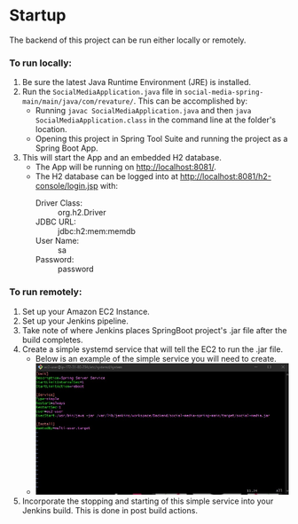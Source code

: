 # Startup

The backend of this project can be run either locally or remotely.

<h3>To run locally:</h3>
<ol type="1">
  <li>Be sure the latest Java Runtime Environment (JRE) is installed.</li>
  <li>Run the <code>SocialMediaApplication.java</code> file in <code>social-media-spring-main/main/java/com/revature/</code>. This can be accomplished by:
    <ul>
      <li>Running <code>javac SocialMediaApplication.java</code> and then <code>java SocialMediaApplication.class</code> in the command line at the folder's location.</li>
      <li>Opening this project in Spring Tool Suite and running the project as a Spring Boot App.
    </ul>
  </li>
  <li>This will start the App and an embedded H2 database.
    <ul>
      <li>The App will be running on <a href="http://localhost:8081/">http://localhost:8081/</a>.</li>
      <li>The H2 database can be logged into at <a href="http://localhost:8081/h2-console/login.jsp">http://localhost:8081/h2-console/login.jsp</a> with:
        <dl>
          <dt>Driver Class:</dt>
          <dd>org.h2.Driver</dd>
          <dt>JDBC URL:</dt>
          <dd>jdbc:h2:mem:memdb</dd>
          <dt>User Name:</dt>
          <dd>sa</dd>
          <dt>Password:</dt>
          <dd>password</dd>
</ol>

<h3>To run remotely:</h3>
<ol type="1">
<li>Set up your Amazon EC2 Instance.
<li>Set up your Jenkins pipeline.
<li>Take note of where Jenkins places SpringBoot project's .jar file after the build completes.
<li>Create a simple systemd service that will tell the EC2 to run the .jar file.
<ul>
<li>Below is an example of the simple service you will need to create.
<li><img src="Spring-Service.jpg">
</ul>
<li>Incorporate the stopping and starting of this simple service into your Jenkins build.  This is done in post build actions.
